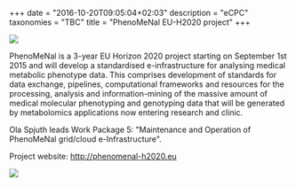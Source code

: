 +++
date = "2016-10-20T09:05:04+02:03"
description = "eCPC"
taxonomies = "TBC"
title = "PhenoMeNal EU-H2020 project"
+++

![](/img/phenomenal.png)

PhenoMeNal is a 3-year EU Horizon 2020 project starting on September 1st 2015 and will develop a standardised e-infrastructure for analysing medical metabolic phenotype data. This comprises development of standards for data exchange, pipelines, computational frameworks and resources for the processing, analysis and information-mining of the massive amount of medical molecular phenotyping and genotyping data that will be generated by metabolomics applications now entering research and clinic.

Ola Spjuth leads Work Package 5: "Maintenance and Operation of PhenoMeNal grid/cloud e-Infrastructure".

Project website: http://phenomenal-h2020.eu

![](/img/EC-H2020.jpg)

